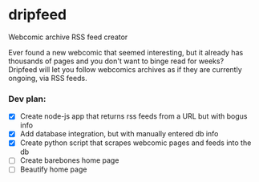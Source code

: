 # dripfeed
Webcomic archive RSS feed creator

Ever found a new webcomic that seemed interesting, but it already has thousands of pages and you don't want to binge read for weeks?  
Dripfeed will let you follow webcomics archives as if they are currently ongoing, via RSS feeds.

### Dev plan:
* [X] Create node-js app that returns rss feeds from a URL but with bogus info
* [X] Add database integration, but with manually entered db info
* [X] Create python script that scrapes webcomic pages and feeds into the db
* [ ] Create barebones home page
* [ ] Beautify home page
